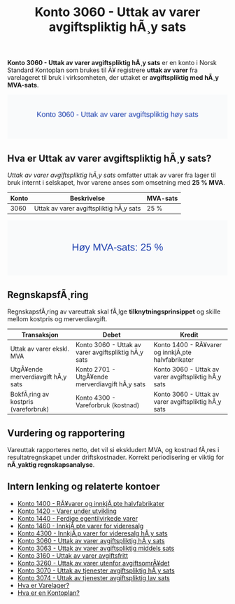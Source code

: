 ﻿---
title: "Konto 3060 - Uttak av varer avgiftspliktig hÃ¸y sats"
meta_title: "3060-uttak-av-varer-avgiftspliktig-hoy-sats"
meta_description: '**Konto 3060 - Uttak av varer avgiftspliktig hÃ¸y sats** er en konto i Norsk Standard Kontoplan som brukes til Ã¥ registrere **uttak av varer** fra varelageret ...'
slug: 3060-uttak-av-varer-avgiftspliktig-hoy-sats
type: blog
layout: pages/single
---

**Konto 3060 - Uttak av varer avgiftspliktig hÃ¸y sats** er en konto i Norsk Standard Kontoplan som brukes til Ã¥ registrere **uttak av varer** fra varelageret til bruk i virksomheten, der uttaket er **avgiftspliktig med hÃ¸y MVA-sats**.

![Illustrasjon av konto 3060 Uttak av varer avgiftspliktig hÃ¸y sats](3060-uttak-av-varer-avgiftspliktig-hoy-sats-image.svg)

## Hva er Uttak av varer avgiftspliktig hÃ¸y sats?

*Uttak av varer avgiftspliktig hÃ¸y sats* omfatter uttak av varer fra lager til bruk internt i selskapet, hvor varene anses som omsetning med **25 % MVA**.

| Konto | Beskrivelse                                             | MVA-sats |
|-------|---------------------------------------------------------|----------|
| 3060  | Uttak av varer avgiftspliktig hÃ¸y sats                 | 25 %     |

![HÃ¸y MVA-sats: 25 %](3060-mva-hoy-sats.svg)

## RegnskapsfÃ¸ring

RegnskapsfÃ¸ring av vareuttak skal fÃ¸lge **tilknytningsprinsippet** og skille mellom kostpris og merverdiavgift.

| Transaksjon                                   | Debet                                              | Kredit                             |
|-----------------------------------------------|----------------------------------------------------|------------------------------------|
| Uttak av varer ekskl. MVA                     | Konto 3060 - Uttak av varer avgiftspliktig hÃ¸y sats | Konto 1400 - RÃ¥varer og innkjÃ¸pte halvfabrikater |
| UtgÃ¥ende merverdiavgift hÃ¸y sats              | Konto 2701 - UtgÃ¥ende merverdiavgift hÃ¸y sats       | Konto 3060 - Uttak av varer avgiftspliktig hÃ¸y sats |
| BokfÃ¸ring av kostpris (vareforbruk)           | Konto 4300 - Vareforbruk (kostnad)                  | Konto 3060 - Uttak av varer avgiftspliktig hÃ¸y sats |

## Vurdering og rapportering

Vareuttak rapporteres netto, det vil si ekskludert MVA, og kostnad fÃ¸res i resultatregnskapet under driftskostnader. Korrekt periodisering er viktig for **nÃ¸yaktig regnskapsanalyse**.

## Intern lenking og relaterte kontoer

* [Konto 1400 - RÃ¥varer og innkjÃ¸pte halvfabrikater](/blogs/kontoplan/1400-raavarer-og-innkjopte-halvfabrikater "Konto 1400 - RÃ¥varer og innkjÃ¸pte halvfabrikater")
* [Konto 1420 - Varer under utvikling](/blogs/kontoplan/1420-varer-under-utvikling "Konto 1420 - Varer under utvikling")
* [Konto 1440 - Ferdige egentilvirkede varer](/blogs/kontoplan/1440-ferdige-egentilvirkede-varer "Konto 1440 - Ferdige egentilvirkede varer")
* [Konto 1460 - InnkjÃ¸pte varer for videresalg](/blogs/kontoplan/1460-innkjopte-varer-for-videresalg "Konto 1460 - InnkjÃ¸pte varer for videresalg")
* [Konto 4300 - InnkjÃ¸p varer for videresalg hÃ¸y sats](/blogs/kontoplan/4300-innkjop-varer-for-videresalg-hoy-sats "Konto 4300 - InnkjÃ¸p varer for videresalg hÃ¸y sats")
* [Konto 3060 - Uttak av varer avgiftspliktig hÃ¸y sats](/blogs/kontoplan/3060-uttak-av-varer-avgiftspliktig-hoy-sats "Konto 3060 - Uttak av varer avgiftspliktig hÃ¸y sats")
* [Konto 3063 - Uttak av varer avgiftspliktig middels sats](/blogs/kontoplan/3063-uttak-av-varer-avgiftspliktig-middels-sats "Konto 3063 - Uttak av varer avgiftspliktig middels sats")
* [Konto 3160 - Uttak av varer avgiftsfritt](/blogs/kontoplan/3160-uttak-av-varer-avgiftsfritt "Konto 3160 - Uttak av varer avgiftsfritt")
* [Konto 3260 - Uttak av varer utenfor avgiftsomrÃ¥det](/blogs/kontoplan/3260-uttak-av-varer-utenfor-avg-omr "Konto 3260 - Uttak av varer utenfor avgiftsomrÃ¥det")
* [Konto 3070 - Uttak av tjenester avgiftspliktig hÃ¸y sats](/blogs/kontoplan/3070-uttak-av-tjenester-avgiftspliktig-hoy-sats "Konto 3070 - Uttak av tjenester avgiftspliktig hÃ¸y sats")
* [Konto 3074 - Uttak av tjenester avgiftspliktig lav sats](/blogs/kontoplan/3074-uttak-av-tjenester-avgiftspliktig-lav-sats "Konto 3074 - Uttak av tjenester avgiftspliktig lav sats")
* [Hva er Varelager?](/blogs/regnskap/hva-er-varelager "Hva er Varelager? Komplett Guide til LagerfÃ¸ring og Verdivurdering")
* [Hva er en Kontoplan?](/blogs/regnskap/hva-er-kontoplan "Hva er en Kontoplan? Komplett Guide til Kontoplaner i Norsk Regnskap")

